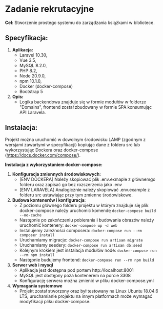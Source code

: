 # Zadanie rekrutacyjne

**Cel:**
Stworzenie prostego systemu do zarządzania książkami w bibliotece.

## Specyfikacja:
1. **Aplikacja:**
    - Laravel 10.30, 
    - Vue 3.5, 
    - MySQL 8.2.0, 
    - PHP 8.2, 
    - Node 20.9.0, 
    - npm 10.1.0, 
    - Docker (docker-compose)
    - Bootstrap 5
2. **Opis:**
    - Logika backendowa znajduje się w formie modułów w folderze "Domains", frontend został zbudowany w formie SPA konsumując API Laravela.

## Instalacja:

Projekt można uruchomić w dowolnym środowisku LAMP (zgodnym z wersjami zawartymi w specyfikacji) kopiując dane z folderu src lub wykorzystując Dockera oraz docker-compose (https://docs.docker.com/compose/).

**Instalacja z wykorzystaniem docker-compose:**

1. **Konfiguracja zmiennych środowiskowych:** 
   - [ENV DOCKERA] Należy skopiować plik .env.exmaple z głównemgo folderu oraz zapisać go bez rozszerzenia jako .env
   - [ENV LARAVELA] Analogicznie należy skopiować .env.example z folderu src ustawiając przy tym zmienne środowiskowe.
2. **Budowa kontenerów i konfiguracja:**
   - Z poziomu głównego folderu projektu w którym znajduje się plik docker-compose należy uruchomić komendę ```docker-compose build --no-cache```
   - Następnie po zakończeniu pobierania i budowania obrazów należy uruchomić kontenery: ```docker-compose up -d web```
   - Instalujemy zależności composera: ```docker-compose run --rm composer install```
   - Uruchamiamy migracje: ```docker-compose run artisan migrate```
   - Uruchamiamy seedery: ```docker-compose run artisan db:seed```
   - Kolejnym krokiem jest instalacja modułów node: ```docker-compose run --rm npm install```
   - Następnie budujemy frontend: ```docker-compose run --rm npm build```
3. **Serwer web i mysql**
   - Aplikacja jest dostępna pod portem http://localhost:8001
   - MySQL jest dostępny poza kontenerem na porcie 3308
   - Konfigurację serwera można zmienić w pliku docker-compose.yml
4. **Wymagania systemowe**
   - Projekt został stworzony oraz był testowany na Linux Ubuntu 18.04.6 LTS, uruchamianie projektu na innym platformach może wymagać modyfikacji pliku docker-compose.